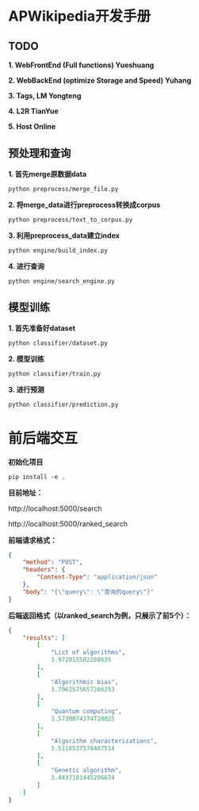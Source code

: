 # APWikipedia开发手册

## TODO

**1. WebFrontEnd (Full functions) Yueshuang**

**2. WebBackEnd (optimize Storage and Speed) Yuhang**

**3. Tags, LM Yongteng**

**4. L2R TianYue**

**5. Host Online**

## 预处理和查询

**1. 首先merge原数据data**

`python preprocess/merge_file.py`

**2. 将merge_data进行preprocess转换成corpus**

`python preprocess/text_to_corpus.py`

**3.  利用preprocess_data建立index**

`python engine/build_index.py`

**4. 进行查询**

`python engine/search_engine.py`



## 模型训练

**1. 首先准备好dataset**

`python classifier/dataset.py`

**2. 模型训练**

`python classifier/train.py`

**3. 进行预测**

`python classifier/prediction.py`



# 前后端交互
**初始化项目**
```
pip install -e .
```

**目前地址：**

http://localhost:5000/search

http://localhost:5000/ranked_search



**前端请求格式：**

```json
{
    "method": "POST",
    "headers": {
        "Content-Type": "application/json"
    },
    "body": "{\"query\": \"查询的query\"}"
}
```



**后端返回格式（以ranked_search为例，只展示了前5个）：**

```json
{
    "results": [
        [
            "List of algorithms",
            3.972015502288635
        ],
        [
            "Algorithmic bias",
            3.7962575657266253
        ],
        [
            "Quantum computing",
            3.5730074374728025
        ],
        [
            "Algorithm characterizations",
            3.5118537578407514
        ],
        [
            "Genetic algorithm",
            3.4437181445296674
        ]
    ]
}

```

